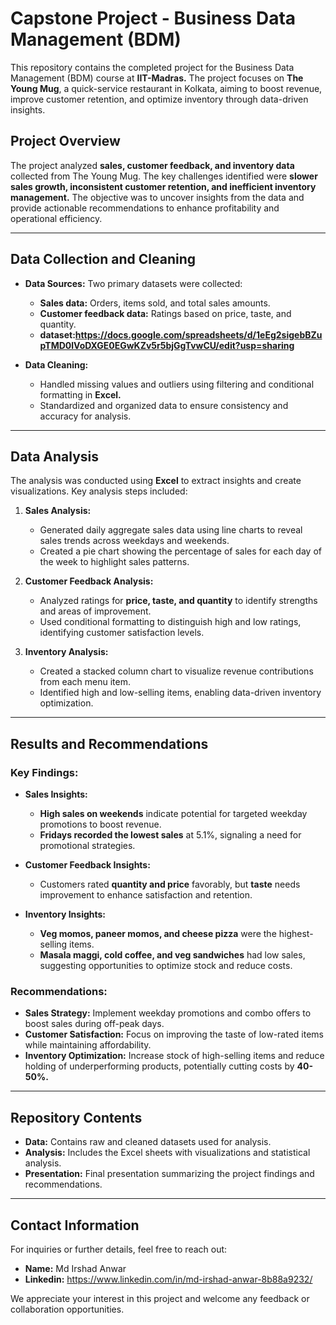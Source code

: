 # Capstone Project - Business Data Management (BDM)  
This repository contains the completed project for the Business Data Management (BDM) course at **IIT-Madras.** The project focuses on **The Young Mug**, a quick-service restaurant in Kolkata, aiming to boost revenue, improve customer retention, and optimize inventory through data-driven insights.

## Project Overview  
The project analyzed **sales, customer feedback, and inventory data** collected from The Young Mug. The key challenges identified were **slower sales growth, inconsistent customer retention, and inefficient inventory management.** The objective was to uncover insights from the data and provide actionable recommendations to enhance profitability and operational efficiency.

---

## Data Collection and Cleaning  
- **Data Sources:** Two primary datasets were collected:  
  - **Sales data:** Orders, items sold, and total sales amounts.  
  - **Customer feedback data:** Ratings based on price, taste, and quantity.
  - **dataset:https://docs.google.com/spreadsheets/d/1eEg2sigebBZupTMD0lVoDXGE0EGwKZv5r5bjGgTvwCU/edit?usp=sharing**

- **Data Cleaning:**  
  - Handled missing values and outliers using filtering and conditional formatting in **Excel.**  
  - Standardized and organized data to ensure consistency and accuracy for analysis.

---

## Data Analysis  
The analysis was conducted using **Excel** to extract insights and create visualizations. Key analysis steps included:  
1. **Sales Analysis:**  
   - Generated daily aggregate sales data using line charts to reveal sales trends across weekdays and weekends.  
   - Created a pie chart showing the percentage of sales for each day of the week to highlight sales patterns.  

2. **Customer Feedback Analysis:**  
   - Analyzed ratings for **price, taste, and quantity** to identify strengths and areas of improvement.  
   - Used conditional formatting to distinguish high and low ratings, identifying customer satisfaction levels.  

3. **Inventory Analysis:**  
   - Created a stacked column chart to visualize revenue contributions from each menu item.  
   - Identified high and low-selling items, enabling data-driven inventory optimization.

---

## Results and Recommendations  

### Key Findings:  
- **Sales Insights:**  
  - **High sales on weekends** indicate potential for targeted weekday promotions to boost revenue.  
  - **Fridays recorded the lowest sales** at 5.1%, signaling a need for promotional strategies.  

- **Customer Feedback Insights:**  
  - Customers rated **quantity and price** favorably, but **taste** needs improvement to enhance satisfaction and retention.  

- **Inventory Insights:**  
  - **Veg momos, paneer momos, and cheese pizza** were the highest-selling items.  
  - **Masala maggi, cold coffee, and veg sandwiches** had low sales, suggesting opportunities to optimize stock and reduce costs.  

### Recommendations:  
- **Sales Strategy:** Implement weekday promotions and combo offers to boost sales during off-peak days.  
- **Customer Satisfaction:** Focus on improving the taste of low-rated items while maintaining affordability.  
- **Inventory Optimization:** Increase stock of high-selling items and reduce holding of underperforming products, potentially cutting costs by **40-50%.**  

---

## Repository Contents  
- **Data:** Contains raw and cleaned datasets used for analysis.  
- **Analysis:** Includes the Excel sheets with visualizations and statistical analysis.  
- **Presentation:** Final presentation summarizing the project findings and recommendations.  

---

## Contact Information  
For inquiries or further details, feel free to reach out:  
- **Name:** Md Irshad Anwar  
- **Linkedin:** https://www.linkedin.com/in/md-irshad-anwar-8b88a9232/

We appreciate your interest in this project and welcome any feedback or collaboration opportunities.  
